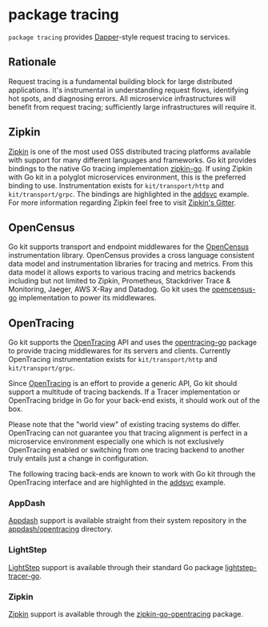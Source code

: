 # package tracing

`package tracing` provides [Dapper]-style request tracing to services.

## Rationale

Request tracing is a fundamental building block for large distributed
applications. It's instrumental in understanding request flows, identifying
hot spots, and diagnosing errors. All microservice infrastructures will
benefit from request tracing; sufficiently large infrastructures will require
it.

## Zipkin

[Zipkin] is one of the most used OSS distributed tracing platforms available
with support for many different languages and frameworks. Go kit provides
bindings to the native Go tracing implementation [zipkin-go]. If using Zipkin
with Go kit in a polyglot microservices environment, this is the preferred
binding to use. Instrumentation exists for `kit/transport/http` and
`kit/transport/grpc`. The bindings are highlighted in the [addsvc] example. For
more information regarding Zipkin feel free to visit [Zipkin's Gitter].

## OpenCensus

Go kit supports transport and endpoint middlewares for the [OpenCensus]
instrumentation library. OpenCensus provides a cross language consistent data
model and instrumentation libraries for tracing and metrics. From this data
model it allows exports to various tracing and metrics backends including but
not limited to Zipkin, Prometheus, Stackdriver Trace & Monitoring, Jaeger,
AWS X-Ray and Datadog. Go kit uses the [opencensus-go] implementation to power
its middlewares.

## OpenTracing

Go kit supports the [OpenTracing] API and uses the [opentracing-go] package to
provide tracing middlewares for its servers and clients. Currently OpenTracing
instrumentation exists for `kit/transport/http` and `kit/transport/grpc`.

Since [OpenTracing] is an effort to provide a generic API, Go kit should support
a multitude of tracing backends. If a Tracer implementation or OpenTracing
bridge in Go for your back-end exists, it should work out of the box.

Please note that the "world view" of existing tracing systems do differ.
OpenTracing can not guarantee you that tracing alignment is perfect in a
microservice environment especially one which is not exclusively OpenTracing
enabled or switching from one tracing backend to another truly entails just a
change in configuration.

The following tracing back-ends are known to work with Go kit through the
OpenTracing interface and are highlighted in the [addsvc] example.

### AppDash

[Appdash] support is available straight from their system repository in the
[appdash/opentracing] directory.

### LightStep

[LightStep] support is available through their standard Go package
[lightstep-tracer-go].

### Zipkin

[Zipkin] support is available through the [zipkin-go-opentracing] package.

[Dapper]: http://research.google.com/pubs/pub36356.html
[addsvc]:https://github.com/chenleji/kit/tree/master/examples/addsvc
[README]: https://github.com/chenleji/kit/blob/master/tracing/zipkin/README.md

[OpenTracing]: http://opentracing.io
[opentracing-go]: https://github.com/opentracing/opentracing-go

[Zipkin]: http://zipkin.io/
[Open Zipkin GitHub]: https://github.com/openzipkin
[zipkin-go-opentracing]: https://github.com/openzipkin/zipkin-go-opentracing
[zipkin-go]: https://github.com/openzipkin/zipkin-go
[Zipkin's Gitter]: https://gitter.im/openzipkin/zipkin

[Appdash]: https://github.com/sourcegraph/appdash
[appdash/opentracing]: https://github.com/sourcegraph/appdash/tree/master/opentracing

[LightStep]: http://lightstep.com/
[lightstep-tracer-go]: https://github.com/lightstep/lightstep-tracer-go

[OpenCensus]: https://opencensus.io/
[opencensus-go]: https://github.com/census-instrumentation/opencensus-go
